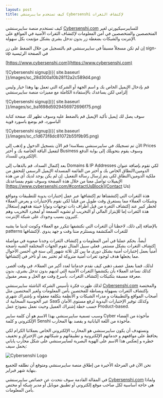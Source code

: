 ```yaml
---
layout: post
title: كيف تستخدم سايبرسنشي Cybersenshi لإكتشاف الثغرات
---
```


كيف تستخدم منصة سايبرسنشي [Cybersenshi.com](https://www.cybersenshi.com)
للسايبرسيكيورتي  لغير المتخصصين والمتخصصين في أمن المعلومات لإكتشاف الثغرات الأمنية في المواقع على الإنترنت والشبكات بضغطة زر بدون تدخل بشري بشكل مؤتمت بكل سهولة.

إن لم تكن مسجلاً مسبقاً في سايبرسنشي قم بالتسجيل من خلال الضغط على زر sign-up في الصفحة الرئيسية

[https://www.cybersenshi.com](https://www.cybersenshi.com)

![Cybersenshi signup]({{ site.baseurl }}/images/sc_28d300a10b28112a2c589d4.png)

قم بإدخال الإيميل الخاص بك و اسم الجهة أو الشركة التي تعمل بها وهذا خيار وليس إلزامي لكن يساعدك بالإستفادة الكاملة مع مميزات منصة سايبرسنشي

![Cybersenshi signup]({{ site.baseurl }}/images/sc_ba1698d5929456972696f75.png)

سوف يصل لك إيميل تأكيد الإيميل قم بالضغط عليه وسوف تظهر لك صفحة كتابة الباسورد، قم بوضع باسورد قوية

![Cybersenshi signup]({{ site.baseurl }}/images/sc_c1d673f8dc81072b55f9b95.png)


الآن تم تسجيلك في سايبرسنشي بسلاسة! قم الآن بتسجيل الدخول و إذهب إلى Prices لتفعيل الباقة الخاصة بك و أختر Business وسوف يقوم بتحويلك إلى بوابة الدفع الإلكتروني للسداد.

بعد إكتمال السداد، قم بالذهاب إلى
Domains & IP Addresses لكي تقوم بإضافة عنوان الدومين\النطاق الخاص بك و أختر من القائمة المنسدلة الإيميل الرسمي للتحقق من ملكية الدومين\النطاق لكي يتم إرسال رسالة التفعيل. إن لم يكن يوجد لديك أي من هذة الإيميلات تواصل معنا من خلال هذة الصفحة وسوف نقوم بمساعدتك
[https://www.cybersenshi.com/#contactUsBlock](Contact Us)


هذة الثغرات التي إكتشفناها تم إكتشافها عبر عمل إختبارات يدوية للتطبيقات ومواقع وشبكات العملاء مما يستغرق وقت طويل من قبلنا لكي نقوم بالإختبارات و يعرض العملاء لخطر كبير عند إكتشاف الثغرة من قبل أطراف ذات توجهات ونوايا خبيثة هدفهم إستغلال هذة الثغرات إما للإبتزاز المالي أو التخريب أو تشويه السمعة أو لمجرد التخريب وهم كثيرون بسبب وجودك على شبكة الإنترنت.

بالإضافة إلى ذلك، لاحظنا أن الثغرات التي نكتشفها تتكرر مع العملاء وكونت لدينا ما يشبه patterns للثغرات المكتشفة ويستلزم مننا وقت و جهد يدوي .لإكتشافها

أيضاً، بحكم عملنا في أمن المعلومات و إكتشاف الثغرات وجدنا صعوبة في مواصلة إكتشاف الثغرات بشكل مستمر. فعلى سبيل المثال تقوم الجهات المختلفة الشبه ناضجة أمنياً بعمل إختبارات أمنية بشكل دوري ما بين كل ثلاثة شهور إلى سنة في أحسن الأحوال مما يجعلها هدف لوجود ثغرات أمنية متروكة لم تختبر بعد أو تأخر في إكتشافها.

لذلك، قمنا بعمل عصف ذهني كيف نقدم خدماتنا لعدد أكبر من العملاء، في وقت أقصر، كذلك نساعد العملاء بأن يكتشفوا الثغرات الأمنية التي لديهم بدون تدخل بشري، بدون معرفة مسبقة بتكتيكات إكتشاف الثغرات، بأسرع وقت مع الحل و بسعر مقبول.

لذلك ظهرت فكرة تأسيس الشركة الناشئة سايبرسنشي [Cybersenshi.com](https://www.cybersenshi.com) والمختصة بإكتشاف الثغرات بسهولة وبساطة للمختصين بأمن المعلومات ولغير المختصين مثل أصحاب المواقع والتطبيقات و مدراء الشبكات و الأنظمة بتكلفة معقولة و بإشتراك شهري عبر الحوسبة السحابية ك SaaS وكذلك توفير الإختبارات اليدوية لرفع مستوى الأمان حسب خطة إشتراك العميل وحيث نعمل بنموذج عمل Product-based.

وسبب تسمية سايبرسنشي بهذا الاسم هو أن كلمة سايبر Cyber مأخوذة من الفضاء الإلكتروني و كلمة Senshi مأخوذة من اللغة اليابانية و يقصد بها المحارب.

ونستهدف أن يكون سايبرسنشي هو المحارب الإلكتروني الخاص بعملائنا الكرام لكي يحافظ على مواقعهم و خدماتهم الإلكترونية و تطبيقاتهم و 
شبكاتهم من الإختراق و تخفيف خطره و إنعكس هذا الاسم على الهوية البصرية لسايبرسنشي على شكل محارب ياباني يحمل سيف:

![Cybersenshi Logo](https://www.cybersenshi.com/icons/icon-512x512.png)


نحن الآن في المرحلة الأخيرة من إطلاق منصة سايبرسنشي ومتوقع أن نطلقه للجميع بنهاية شهر فبراير.

في المقالة القادمة سوف نتحدث عن خصائص سايبرسنشي [Cybersenshi.com](https://www.cybersenshi.com) ولماذا هي حاجة أساسية لكل صاحب موقع إلكتروني أو تطبيق موبايل أو مدير شبكة أو مختص بأمن المعلومات.
